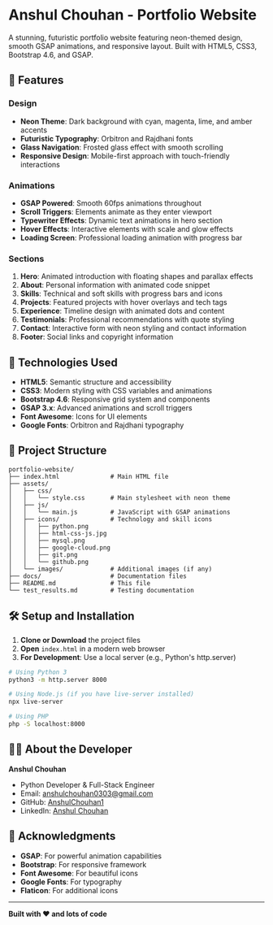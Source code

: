 # Anshul Chouhan - Portfolio Website

A stunning, futuristic portfolio website featuring neon-themed design, smooth GSAP animations, and responsive layout. Built with HTML5, CSS3, Bootstrap 4.6, and GSAP.

## 🌟 Features

### Design
- **Neon Theme**: Dark background with cyan, magenta, lime, and amber accents
- **Futuristic Typography**: Orbitron and Rajdhani fonts
- **Glass Navigation**: Frosted glass effect with smooth scrolling
- **Responsive Design**: Mobile-first approach with touch-friendly interactions

### Animations
- **GSAP Powered**: Smooth 60fps animations throughout
- **Scroll Triggers**: Elements animate as they enter viewport
- **Typewriter Effects**: Dynamic text animations in hero section
- **Hover Effects**: Interactive elements with scale and glow effects
- **Loading Screen**: Professional loading animation with progress bar

### Sections
1. **Hero**: Animated introduction with floating shapes and parallax effects
2. **About**: Personal information with animated code snippet
3. **Skills**: Technical and soft skills with progress bars and icons
4. **Projects**: Featured projects with hover overlays and tech tags
5. **Experience**: Timeline design with animated dots and content
6. **Testimonials**: Professional recommendations with quote styling
7. **Contact**: Interactive form with neon styling and contact information
8. **Footer**: Social links and copyright information

## 🚀 Technologies Used

- **HTML5**: Semantic structure and accessibility
- **CSS3**: Modern styling with CSS variables and animations
- **Bootstrap 4.6**: Responsive grid system and components
- **GSAP 3.x**: Advanced animations and scroll triggers
- **Font Awesome**: Icons for UI elements
- **Google Fonts**: Orbitron and Rajdhani typography

## 📁 Project Structure

```
portfolio-website/
├── index.html              # Main HTML file
├── assets/
│   ├── css/
│   │   └── style.css       # Main stylesheet with neon theme
│   ├── js/
│   │   └── main.js         # JavaScript with GSAP animations
│   ├── icons/              # Technology and skill icons
│   │   ├── python.png
│   │   ├── html-css-js.jpg
│   │   ├── mysql.png
│   │   ├── google-cloud.png
│   │   ├── git.png
│   │   └── github.png
│   └── images/             # Additional images (if any)
├── docs/                   # Documentation files
├── README.md               # This file
└── test_results.md         # Testing documentation
```

## 🛠️ Setup and Installation

1. **Clone or Download** the project files
2. **Open** `index.html` in a modern web browser
3. **For Development**: Use a local server (e.g., Python's http.server)

```bash
# Using Python 3
python3 -m http.server 8000

# Using Node.js (if you have live-server installed)
npx live-server

# Using PHP
php -S localhost:8000
```
## 👨‍💻 About the Developer

**Anshul Chouhan**
- Python Developer & Full-Stack Engineer
- Email: anshulchouhan0303@gmail.com
- GitHub: [AnshulChouhan1](https://github.com/AnshulChouhan1)
- LinkedIn: [Anshul Chouhan](https://www.linkedin.com/in/anshul-chouhan-606413264/)

## 🙏 Acknowledgments

- **GSAP**: For powerful animation capabilities
- **Bootstrap**: For responsive framework
- **Font Awesome**: For beautiful icons
- **Google Fonts**: For typography
- **Flaticon**: For additional icons

---

**Built with ❤️ and lots of code**
